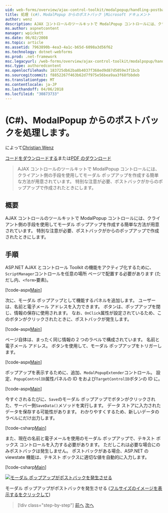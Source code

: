 ```yaml
---
uid: web-forms/overview/ajax-control-toolkit/modalpopup/handling-postbacks-from-a-modalpopup-cs
title: 処理 (c#)、ModalPopup からのポストバック |Microsoft ドキュメント
author: wenz
description: AJAX コントロールのツールキットで ModalPopup コントロールには、クライアント側の手段を使用してモーダル ポップアップを作成する簡単な方法が用意されています。 特別な注意が必要と pos しています.
ms.author: aspnetcontent
manager: wpickett
ms.date: 06/02/2008
ms.topic: article
ms.assetid: 7963890b-4ea3-4a1c-b65d-6098a3d56f62
ms.technology: dotnet-webforms
ms.prod: .net-framework
msc.legacyurl: /web-forms/overview/ajax-control-toolkit/modalpopup/handling-postbacks-from-a-modalpopup-cs
msc.type: authoredcontent
ms.openlocfilehash: 183725db62ba8b4037f368ed9d87d5059e3f1bcb
ms.sourcegitcommit: f8852267f463b62d7f975e56bea9aa3f68fbbdeb
ms.translationtype: MT
ms.contentlocale: ja-JP
ms.lasthandoff: 04/06/2018
ms.locfileid: "30873733"
---
```

<a name="handling-postbacks-from-a-modalpopup-c"></a>(C#)、ModalPopup からのポストバックを処理します。
====================
によって[Christian Wenz](https://github.com/wenz)

[コードをダウンロードする](http://download.microsoft.com/download/2/4/0/24052038-f942-4336-905b-b60ae56f0dd5/ModalPopup3.cs.zip)または[PDF のダウンロード](http://download.microsoft.com/download/b/6/a/b6ae89ee-df69-4c87-9bfb-ad1eb2b23373/modalpopup3CS.pdf)

> AJAX コントロールのツールキットで ModalPopup コントロールには、クライアント側の手段を使用してモーダル ポップアップを作成する簡単な方法が用意されています。 特別な注意が必要、ポストバックがからのポップアップで作成されたときにします。


## <a name="overview"></a>概要

AJAX コントロールのツールキットで ModalPopup コントロールには、クライアント側の手段を使用してモーダル ポップアップを作成する簡単な方法が用意されています。 特別な注意が必要、ポストバックがからのポップアップで作成されたときにします。

## <a name="steps"></a>手順

ASP.NET AJAX とコントロール Toolkit の機能をアクティブ化するために、`ScriptManager`コントロールを任意の場所 ページで配置する必要があります (ただし内、`<form>`要素)。

[!code-aspx[Main](handling-postbacks-from-a-modalpopup-cs/samples/sample1.aspx)]

次に、モーダル ポップアップとして機能するパネルを追加します。 ユーザーは、名前と電子メール アドレスを入力できます。 ボタンは、ポップアップを閉じ、情報の保存に使用されます。 なお、`OnClick`属性が設定されているため、このボタンがクリックされたときに、ポストバックが発生します。

[!code-aspx[Main](handling-postbacks-from-a-modalpopup-cs/samples/sample2.aspx)]

ページ自体は、まったく同じ情報の 2 つのラベルで構成されています。 名前と電子メール アドレス。 ボタンを使用して、モーダル ポップアップをトリガーします。

[!code-aspx[Main](handling-postbacks-from-a-modalpopup-cs/samples/sample3.aspx)]

ポップアップを表示するために、追加、`ModalPopupExtender`コントロール。 設定、`PopupControlID`属性パネルの ID をおよび`TargetControlID`ボタンの ID に。

[!code-aspx[Main](handling-postbacks-from-a-modalpopup-cs/samples/sample4.aspx)]

今すぐされるたびに、`Save`のモーダル ポップアップでボタンがクリックされた、サーバー側`SaveData()`メソッドを実行します。 データ ストアに入力されたデータを保存する可能性があります。 わかりやすくするため、新しいデータのラベルにだけ出力します。

[!code-csharp[Main](handling-postbacks-from-a-modalpopup-cs/samples/sample5.cs)]

また、現在の名前と電子メールを使用のモーダル ポップアップで、テキスト ボックス コントロールを入力する必要があります。 ただしこれは必要な場合にのみポストバックは発生しません。 ポストバックがある場合、ASP.NET の viewstate 機能は、テキスト ボックスに適切な値を自動的に入力します。

[!code-csharp[Main](handling-postbacks-from-a-modalpopup-cs/samples/sample6.cs)]


[![モーダル ポップアップがポストバックを発生させる](handling-postbacks-from-a-modalpopup-cs/_static/image2.png)](handling-postbacks-from-a-modalpopup-cs/_static/image1.png)

モーダル ポップアップがポストバックを発生させる ([フルサイズのイメージを表示するをクリックして](handling-postbacks-from-a-modalpopup-cs/_static/image3.png))

> [!div class="step-by-step"]
> [前へ](using-modalpopup-with-a-repeater-control-cs.md)
> [次へ](positioning-a-modalpopup-cs.md)
